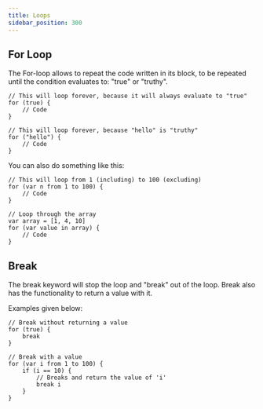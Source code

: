 ```yaml
---
title: Loops
sidebar_position: 300
---
```


## For Loop

The For-loop allows to repeat the code written in its block, to be repeated
until the condition evaluates to: "true" or "truthy".

```loop
// This will loop forever, because it will always evaluate to "true"
for (true) {
    // Code
}

// This will loop forever, because "hello" is "truthy"
for ("hello") {
    // Code
}
```

You can also do something like this:

```loop
// This will loop from 1 (including) to 100 (excluding)
for (var n from 1 to 100) {
    // Code
}

// Loop through the array
var array = [1, 4, 10]
for (var value in array) {
    // Code
}
```

## Break

The break keyword will stop the loop and "break" out of the loop. Break also has the functionality to return a value with it.

Examples given below:

```loop
// Break without returning a value
for (true) {
    break
}

// Break with a value
for (var i from 1 to 100) {
    if (i == 10) {
        // Breaks and return the value of 'i'
        break i
    }
}
```
